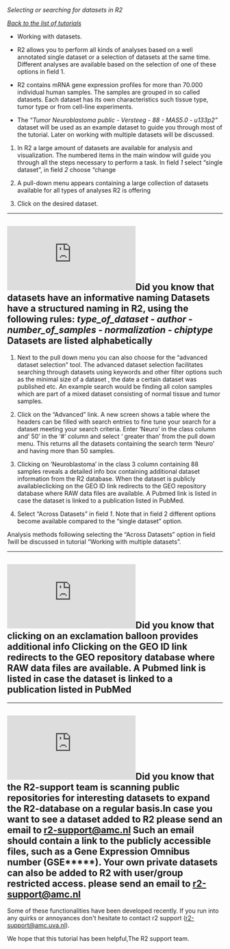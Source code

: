 *Selecting or searching for datasets in R2*

*[Back to the list of
tutorials](http://ogtoolbox/w/index.php?title=R2_Wiki_Tutorials)*

-   Working with datasets.

-   R2 allows you to perform all kinds of analyses based on a well
    annotated single dataset or a selection of datasets at the
    same time. Different analyses are available based on the selection
    of one of these options in field 1.

-   R2 contains mRNA gene expression profiles for more than 70.000
    individual human samples. The samples are grouped in so
    called datasets. Each dataset has its own characteristics such
    tissue type, tumor type or from cell-line experiments.

-   The “*Tumor Neuroblastoma public - Versteeg - 88 - MAS5.0 - u133p2”*
    dataset will be used as an example dataset to guide you through most
    of the tutorial. Later on working with multiple datasets will
    be discussed.

1.  In R2 a large amount of datasets are available for analysis
    and visualization. The numbered items in the main window will guide
    you through all the steps necessary to perform a task. In field *1*
    select “single dataset”, in field *2* choose “change

2.  A pull-down menu appears containing a large collection of datasets
    available for all types of analyses R2 is offering

3.  Click on the desired dataset.

  --------------------------------------------------------------------------------------------------------------------------------------------------------------------------------------
  ![ ](http://ogtoolbox/w/index.php?title=File:R2d2_logo.png)**Did you know that datasets have an informative naming**
  Datasets have a structured naming in R2, using the following rules: *type\_of\_dataset - author - number\_of\_samples - normalization - chiptype* Datasets are listed alphabetically
  --------------------------------------------------------------------------------------------------------------------------------------------------------------------------------------

1.  Next to the pull down menu you can also choose for the “advanced
    dataset selection” tool. The advanced dataset selection facilitates
    searching through datasets using keywords and other filter options
    such as the minimal size of a dataset , the date a certain dataset
    was published etc. An example search would be finding all colon
    samples which are part of a mixed dataset consisting of normal
    tissue and tumor samples.

2.  Click on the “Advanced” link. A new screen shows a table where the
    headers can be filled with search entries to fine tune your search
    for a dataset meeting your search criteria. Enter ‘Neuro’ in the
    class column and’ 50’ in the ‘\#’ column and select ‘ greater than’
    from the pull down menu. This returns all the datasets containing
    the search term ‘Neuro’ and having more than 50 samples.

3.  Clicking on ‘Neuroblastoma’ in the class 3 column containing 88
    samples reveals a detailed info box containing additional dataset
    information from the R2 database. When the dataset is publicly
    availableclicking on the GEO ID link redirects to the GEO repository
    database where RAW data files are available. A Pubmed link is listed
    in case the dataset is linked to a publication listed in PubMed.

4.  Select “Across Datasets” in field *1*. Note that in field 2
    different options become available compared to the “single
    dataset” option.

Analysis methods following selecting the “Across Datasets” option in
field *1*will be discussed in tutorial “Working with multiple datasets”.

  --------------------------------------------------------------------------------------------------------------------------------------------------------------------------------------------------
  ![ ](http://ogtoolbox/w/index.php?title=File:R2d2_logo.png)**Did you know that clicking on an exclamation balloon provides additional info**
  Clicking on the GEO ID link redirects to the GEO repository database where RAW data files are available. A Pubmed link is listed in case the dataset is linked to a publication listed in PubMed
  --------------------------------------------------------------------------------------------------------------------------------------------------------------------------------------------------

  ----------------------------------------------------------------------------------------------------------------------------------------------------------------------------------------------------------------------------------------------------------------------------------------------------
  ![ ](http://ogtoolbox/w/index.php?title=File:R2d2_logo.png)**Did you know that the R2-support team is scanning public repositories for interesting datasets to expand the R2-database on a regular basis.In case you want to see a dataset added to R2 please send an email to r2-support@amc.nl**
  Such an email should contain a link to the publicly accessible files, such as a Gene Expression Omnibus number (GSE\*\*\*\*\*). Your own private datasets can also be added to R2 with user/group restricted access. please send an email to **<r2-support@amc.nl>**
  ----------------------------------------------------------------------------------------------------------------------------------------------------------------------------------------------------------------------------------------------------------------------------------------------------

Some of these functionalities have been developed recently. If you run
into any quirks or annoyances don't hesitate to contact r2 support
(r2-support@amc.uva.nl).

We hope that this tutorial has been helpful,The R2 support team.
